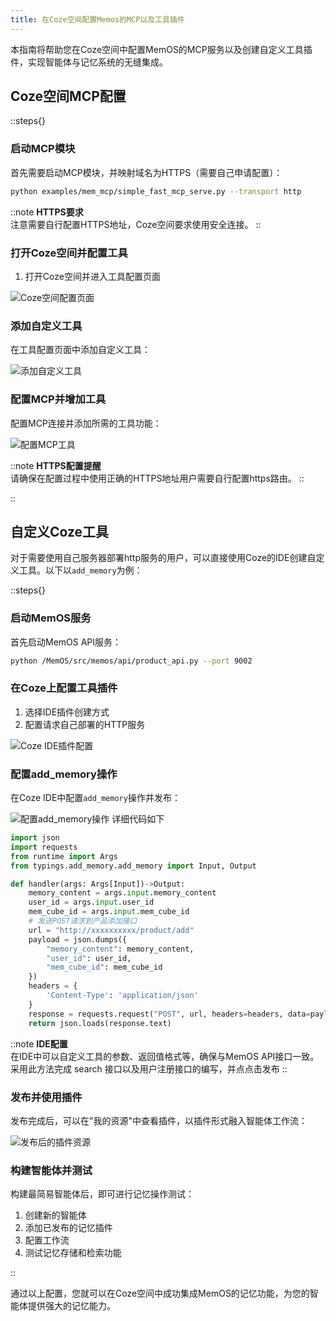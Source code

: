 ```yaml
---
title: 在Coze空间配置Memos的MCP以及工具插件
---
```


本指南将帮助您在Coze空间中配置MemOS的MCP服务以及创建自定义工具插件，实现智能体与记忆系统的无缝集成。

## Coze空间MCP配置

::steps{}

### 启动MCP模块

首先需要启动MCP模块，并映射域名为HTTPS（需要自己申请配置）：

```bash
python examples/mem_mcp/simple_fast_mcp_serve.py --transport http
```

::note
**HTTPS要求**<br>注意需要自行配置HTTPS地址，Coze空间要求使用安全连接。
::

### 打开Coze空间并配置工具

1. 打开Coze空间并进入工具配置页面

![Coze空间配置页面](https://statics.memtensor.com.cn/memos/coze_space_1.png)

### 添加自定义工具

在工具配置页面中添加自定义工具：

![添加自定义工具](https://statics.memtensor.com.cn/memos/coze_space_2.png)

### 配置MCP并增加工具

配置MCP连接并添加所需的工具功能：

![配置MCP工具](https://statics.memtensor.com.cn/memos/coze_space_3.png)

::note
**HTTPS配置提醒**<br>请确保在配置过程中使用正确的HTTPS地址用户需要自行配置https路由。
::

::

## 自定义Coze工具

对于需要使用自己服务器部署http服务的用户，可以直接使用Coze的IDE创建自定义工具。以下以`add_memory`为例：

::steps{}

### 启动MemOS服务

首先启动MemOS API服务：

```bash
python /MemOS/src/memos/api/product_api.py --port 9002
```

### 在Coze上配置工具插件

1. 选择IDE插件创建方式
2. 配置请求自己部署的HTTP服务

![Coze IDE插件配置](https://statics.memtensor.com.cn/memos/coze_tools_1.png)

### 配置add_memory操作

在Coze IDE中配置`add_memory`操作并发布：

![配置add_memory操作](https://statics.memtensor.com.cn/memos/coze_tools_2.png)
详细代码如下

```python
import json
import requests
from runtime import Args
from typings.add_memory.add_memory import Input, Output

def handler(args: Args[Input])->Output:
    memory_content = args.input.memory_content
    user_id = args.input.user_id
    mem_cube_id = args.input.mem_cube_id
    # 发送POST请求到产品添加接口
    url = "http://xxxxxxxxxx/product/add"
    payload = json.dumps({
        "memory_content": memory_content,
        "user_id": user_id,
        "mem_cube_id": mem_cube_id
    })
    headers = {
        'Content-Type': 'application/json'
    }
    response = requests.request("POST", url, headers=headers, data=payload)
    return json.loads(response.text)
````

::note
**IDE配置**<br>在IDE中可以自定义工具的参数、返回值格式等，确保与MemOS API接口一致。 采用此方法完成 search 接口以及用户注册接口的编写，并点点击发布
::

### 发布并使用插件

发布完成后，可以在"我的资源"中查看插件，以插件形式融入智能体工作流：

![发布后的插件资源](https://statics.memtensor.com.cn/memos/coze_tools_3.png)

### 构建智能体并测试

构建最简易智能体后，即可进行记忆操作测试：

1. 创建新的智能体
2. 添加已发布的记忆插件
3. 配置工作流
4. 测试记忆存储和检索功能

::

通过以上配置，您就可以在Coze空间中成功集成MemOS的记忆功能，为您的智能体提供强大的记忆能力。
